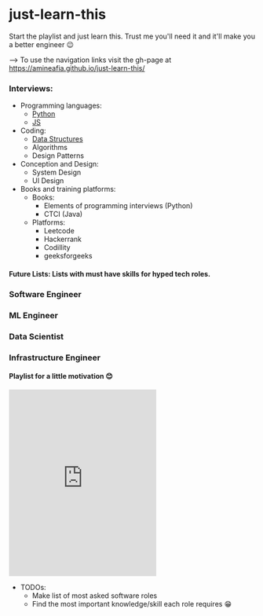 # just-learn-this
Start the playlist and just learn this. Trust me you'll need it and it'll make you a better engineer 😉

--> To use the navigation links visit the gh-page at https://amineafia.github.io/just-learn-this/

### Interviews:
- Programming languages:
	- [Python](https://github.com/AmineAfia/Py-Cracking)
	- [JS](js/es6-cheatcheet.md)
- Coding:
	- [Data Structures](data_structures/data_structure_menu.md)
	- Algorithms
	- Design Patterns
- Conception and Design:
	- System Design
	- UI Design
- Books and training platforms:
	- Books:
		- Elements of programming interviews (Python)
		- CTCI (Java)
	- Platforms:
		- Leetcode
		- Hackerrank
		- Codillity
		- geeksforgeeks

#### Future Lists: Lists with must have skills for hyped tech roles.
### Software Engineer

### ML Engineer

### Data Scientist

### Infrastructure Engineer


#### Playlist for a little motivation 😊
<iframe src="https://open.spotify.com/user/dr.avril/playlist/1IHMAPylIz7EC1nqmC86jl?si=MUX77QWfRKyjqWi30BeOrg" width="300" height="380" frameborder="0" allowtransparency="true"></iframe>

- TODOs:
	- Make list of most asked software roles
	- Find the most important knowledge/skill each role requires 😁

